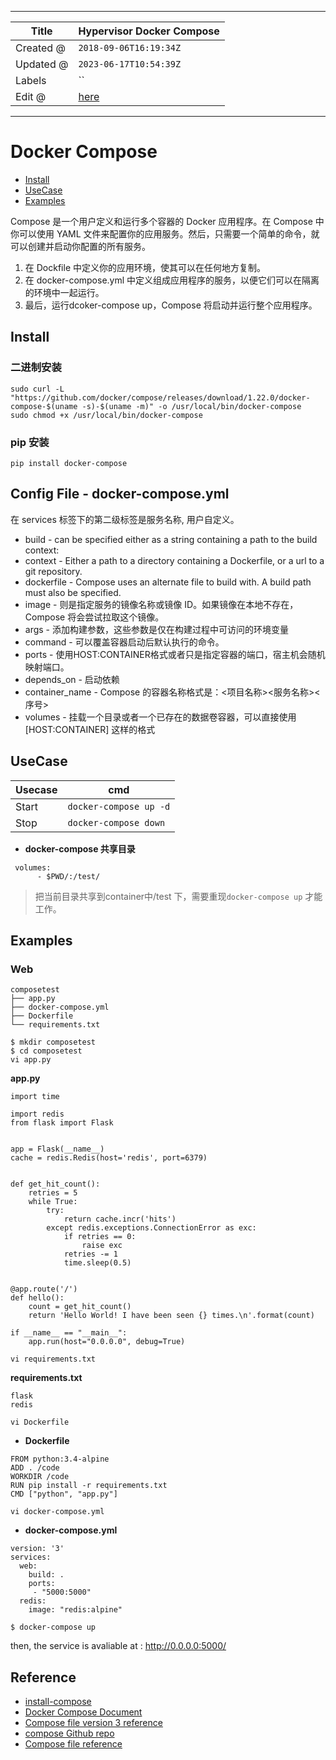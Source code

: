 -----

| Title     | Hypervisor Docker Compose                           |
| --------- | --------------------------------------------------- |
| Created @ | `2018-09-06T16:19:34Z`                              |
| Updated @ | `2023-06-17T10:54:39Z`                              |
| Labels    | \`\`                                                |
| Edit @    | [here](https://github.com/junxnone/xwiki/issues/47) |

-----

# Docker Compose

  - [Install](#Install)
  - [UseCase](#usecase)
  - [Examples](#examples)

Compose 是一个用户定义和运行多个容器的 Docker 应用程序。在 Compose 中你可以使用 YAML
文件来配置你的应用服务。然后，只需要一个简单的命令，就可以创建并启动你配置的所有服务。

1.  在 Dockfile 中定义你的应用环境，使其可以在任何地方复制。
2.  在 docker-compose.yml 中定义组成应用程序的服务，以便它们可以在隔离的环境中一起运行。
3.  最后，运行dcoker-compose up，Compose 将启动并运行整个应用程序。

## Install

### 二进制安装

    sudo curl -L "https://github.com/docker/compose/releases/download/1.22.0/docker-compose-$(uname -s)-$(uname -m)" -o /usr/local/bin/docker-compose
    sudo chmod +x /usr/local/bin/docker-compose

### pip 安装

    pip install docker-compose

## Config File - docker-compose.yml

在 services 标签下的第二级标签是服务名称, 用户自定义。

  - build - can be specified either as a string containing a path to the
    build context:
  - context - Either a path to a directory containing a Dockerfile, or a
    url to a git repository.
  - dockerfile - Compose uses an alternate file to build with. A build
    path must also be specified.
  - image - 则是指定服务的镜像名称或镜像 ID。如果镜像在本地不存在，Compose 将会尝试拉取这个镜像。
  - args - 添加构建参数，这些参数是仅在构建过程中可访问的环境变量
  - command - 可以覆盖容器启动后默认执行的命令。
  - ports - 使用HOST:CONTAINER格式或者只是指定容器的端口，宿主机会随机映射端口。
  - depends\_on - 启动依赖
  - container\_name - Compose 的容器名称格式是：\<项目名称\>\<服务名称\>\<序号\>
  - volumes - 挂载一个目录或者一个已存在的数据卷容器，可以直接使用 \[HOST:CONTAINER\] 这样的格式

## UseCase

| Usecase | cmd                    |
| ------- | ---------------------- |
| Start   | `docker-compose up -d` |
| Stop    | `docker-compose down`  |

  - **docker-compose 共享目录**

<!-- end list -->

``` 
 volumes:
      - $PWD/:/test/
```

> 把当前目录共享到container中/test 下，需要重现`docker-compose up` 才能工作。

## Examples

### Web

    composetest
    ├── app.py
    ├── docker-compose.yml
    ├── Dockerfile
    └── requirements.txt

    $ mkdir composetest
    $ cd composetest
    vi app.py

**app.py**

    import time
    
    import redis
    from flask import Flask
    
    
    app = Flask(__name__)
    cache = redis.Redis(host='redis', port=6379)
    
    
    def get_hit_count():
        retries = 5
        while True:
            try:
                return cache.incr('hits')
            except redis.exceptions.ConnectionError as exc:
                if retries == 0:
                    raise exc
                retries -= 1
                time.sleep(0.5)
    
    
    @app.route('/')
    def hello():
        count = get_hit_count()
        return 'Hello World! I have been seen {} times.\n'.format(count)
    
    if __name__ == "__main__":
        app.run(host="0.0.0.0", debug=True)

    vi requirements.txt

**requirements.txt**

    flask
    redis

    vi Dockerfile

  - **Dockerfile**

<!-- end list -->

    FROM python:3.4-alpine
    ADD . /code
    WORKDIR /code
    RUN pip install -r requirements.txt
    CMD ["python", "app.py"]

    vi docker-compose.yml

  - **docker-compose.yml**

<!-- end list -->

    version: '3'
    services:
      web:
        build: .
        ports:
         - "5000:5000"
      redis:
        image: "redis:alpine"

    $ docker-compose up

then, the service is avaliable at : <http://0.0.0.0:5000/>

## Reference

  - [install-compose](https://docs.docker.com/compose/install/#install-compose)
  - [Docker Compose Document](https://docs.docker.com/compose/)
  - [Compose file version 3
    reference](https://docs.docker.com/compose/compose-file/#compose-and-docker-compatibility-matrix)
  - [compose Github repo](https://github.com/docker/compose/)
  - [Compose file
    reference](https://docs.docker.com/compose/compose-file/)
